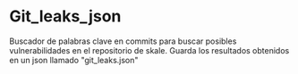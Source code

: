 # Git_leaks_json
Buscador de palabras clave en commits para buscar posibles vulnerabilidades en el repositorio de skale. Guarda los resultados obtenidos en un json llamado "git_leaks.json"
